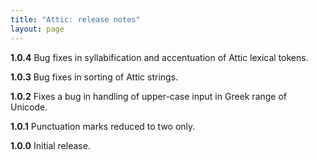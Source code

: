 ```yaml
---
title: "Attic: release notes"
layout: page
---
```


**1.0.4** Bug fixes in syllabification and accentuation of Attic lexical tokens.

**1.0.3** Bug fixes in sorting of Attic strings.

**1.0.2** Fixes a bug in handling of upper-case input in Greek range of Unicode.

**1.0.1** Punctuation marks reduced to two only.

**1.0.0** Initial release.
